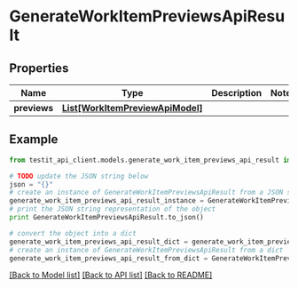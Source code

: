 # GenerateWorkItemPreviewsApiResult


## Properties
Name | Type | Description | Notes
------------ | ------------- | ------------- | -------------
**previews** | [**List[WorkItemPreviewApiModel]**](WorkItemPreviewApiModel.md) |  | 

## Example

```python
from testit_api_client.models.generate_work_item_previews_api_result import GenerateWorkItemPreviewsApiResult

# TODO update the JSON string below
json = "{}"
# create an instance of GenerateWorkItemPreviewsApiResult from a JSON string
generate_work_item_previews_api_result_instance = GenerateWorkItemPreviewsApiResult.from_json(json)
# print the JSON string representation of the object
print GenerateWorkItemPreviewsApiResult.to_json()

# convert the object into a dict
generate_work_item_previews_api_result_dict = generate_work_item_previews_api_result_instance.to_dict()
# create an instance of GenerateWorkItemPreviewsApiResult from a dict
generate_work_item_previews_api_result_from_dict = GenerateWorkItemPreviewsApiResult.from_dict(generate_work_item_previews_api_result_dict)
```
[[Back to Model list]](../README.md#documentation-for-models) [[Back to API list]](../README.md#documentation-for-api-endpoints) [[Back to README]](../README.md)


